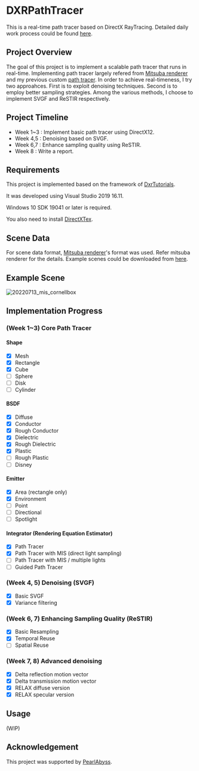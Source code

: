 # DXRPathTracer
This is a real-time path tracer based on DirectX RayTracing.
Detailed daily work process could be found [here](WorkProgress.md).

## Project Overview
The goal of this project is to implement a scalable path tracer that runs in real-time.
Implementing path tracer largely refered from [Mitsuba renderer](https://github.com/mitsuba-renderer/mitsuba)
and my previous custom [path tracer](https://github.com/juhyeonkim95/MitsubaPyOptiX).
In order to achieve real-timeness, I try two approahces.
First is to exploit denoising techniques.
Second is to employ better sampling strategies.
Among the various methods, I choose to implement SVGF and ReSTIR respectively.

## Project Timeline
- Week 1~3 : Implement basic path tracer using DirectX12.
- Week 4,5 : Denoising based on SVGF.
- Week 6,7 : Enhance sampling quality using ReSTIR.
- Week 8 : Write a report.

## Requirements
This project is implemented based on the framework of [DxrTutorials](https://github.com/NVIDIAGameWorks/DxrTutorials).

It was developed using Visual Studio 2019 16.11. 

Windows 10 SDK 19041 or later is required.

You also need to install [DirectXTex](https://github.com/microsoft/DirectXTex).

## Scene Data
For scene data format, [Mitsuba renderer](https://github.com/mitsuba-renderer/mitsuba)'s format was used.
Refer mitsuba renderer for the details.
Example scenes could be downloaded from [here](https://benedikt-bitterli.me/resources/).

## Example Scene 
![20220713_mis_cornellbox](https://user-images.githubusercontent.com/59192387/178707155-974f0043-6cdd-4e84-8580-280826ca9310.PNG)

## Implementation Progress
### (Week 1~3) Core Path Tracer
#### Shape
- [x] Mesh
- [x] Rectangle
- [x] Cube
- [ ] Sphere
- [ ] Disk
- [ ] Cylinder
#### BSDF
- [x] Diffuse
- [x] Conductor
- [x] Rough Conductor
- [x] Dielectric
- [x] Rough Dielectric
- [x] Plastic
- [ ] Rough Plastic
- [ ] Disney
#### Emitter
- [x] Area (rectangle only)
- [x] Environment
- [ ] Point
- [ ] Directional
- [ ] Spotlight
#### Integrator (Rendering Equation Estimator)
- [x] Path Tracer
- [x] Path Tracer with MIS (direct light sampling)
- [ ] Path Tracer with MIS / multiple lights
- [ ] Guided Path Tracer

### (Week 4, 5) Denoising (SVGF)
- [x] Basic SVGF
- [x] Variance filtering

### (Week 6, 7) Enhancing Sampling Quality (ReSTIR)
- [x] Basic Resampling
- [x] Temporal Reuse
- [ ] Spatial Reuse

### (Week 7, 8) Advanced denoising
- [x] Delta reflection motion vector
- [x] Delta transmission motion vector
- [x] RELAX diffuse version
- [x] RELAX specular version

## Usage
(WIP)

## Acknowledgement
This project was supported by [PearlAbyss](https://www.pearlabyss.com/ko-kr).
